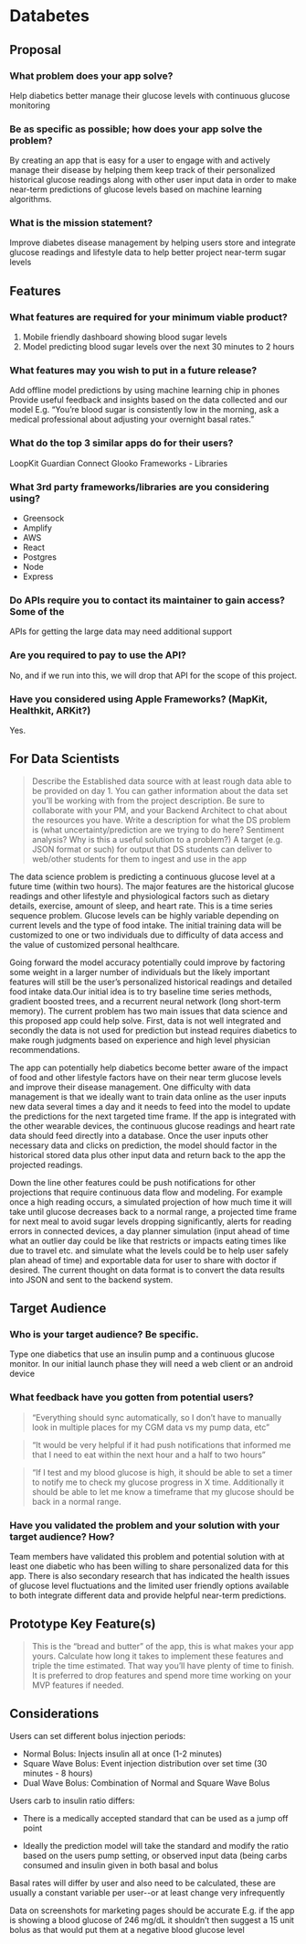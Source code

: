 # Databetes

## Proposal

### What problem does your app solve?

Help diabetics better manage their glucose levels with continuous glucose
monitoring

### Be as specific as possible; how does your app solve the problem?

By creating an app that is easy for a user to engage with and actively manage
their disease by helping them keep track of their personalized historical
glucose readings along with other user input data in order to make near-term
predictions of glucose levels based on machine learning algorithms.

### What is the mission statement?

Improve diabetes disease management by helping users store and integrate glucose
readings and lifestyle data to help better project near-term sugar levels

## Features

### What features are required for your minimum viable product?

1. Mobile friendly dashboard showing blood sugar levels
1. Model predicting blood sugar levels over the next 30 minutes to 2 hours

### What features may you wish to put in a future release?

Add offline model predictions by using machine learning chip in phones Provide
useful feedback and insights based on the data collected and our model E.g.
“You’re blood sugar is consistently low in the morning, ask a medical
professional about adjusting your overnight basal rates.”

### What do the top 3 similar apps do for their users?

LoopKit Guardian Connect Glooko Frameworks - Libraries

### What 3rd party frameworks/libraries are you considering using?

-   Greensock
-   Amplify
-   AWS
-   React
-   Postgres
-   Node
-   Express

### Do APIs require you to contact its maintainer to gain access? Some of the

APIs for getting the large data may need additional support

### Are you required to pay to use the API?

No, and if we run into this, we will drop that API for the scope of this
project.

### Have you considered using Apple Frameworks? (MapKit, Healthkit, ARKit?)

Yes.

## For Data Scientists

> Describe the Established data source with at least rough data able to be
> provided on day 1. You can gather information about the data set you’ll be
> working with from the project description. Be sure to collaborate with your
> PM, and your Backend Architect to chat about the resources you have. Write a
> description for what the DS problem is (what uncertainty/prediction are we
> trying to do here? Sentiment analysis? Why is this a useful solution to a
> problem?) A target (e.g. JSON format or such) for output that DS students can
> deliver to web/other students for them to ingest and use in the app

The data science problem is predicting a continuous glucose level at a future
time (within two hours). The major features are the historical glucose readings
and other lifestyle and physiological factors such as dietary details, exercise,
amount of sleep, and heart rate. This is a time series sequence problem. Glucose
levels can be highly variable depending on current levels and the type of food
intake. The initial training data will be customized to one or two individuals
due to difficulty of data access and the value of customized personal
healthcare.

Going forward the model accuracy potentially could improve by factoring some
weight in a larger number of individuals but the likely important features will
still be the user’s personalized historical readings and detailed food intake
data.Our initial idea is to try baseline time series methods, gradient boosted
trees, and a recurrent neural network (long short-term memory). The current
problem has two main issues that data science and this proposed app could help
solve. First, data is not well integrated and secondly the data is not used for
prediction but instead requires diabetics to make rough judgments based on
experience and high level physician recommendations.

The app can potentially help diabetics become better aware of the impact of food
and other lifestyle factors have on their near term glucose levels and improve
their disease management. One difficulty with data management is that we ideally
want to train data online as the user inputs new data several times a day and it
needs to feed into the model to update the predictions for the next targeted
time frame. If the app is integrated with the other wearable devices, the
continuous glucose readings and heart rate data should feed directly into a
database. Once the user inputs other necessary data and clicks on prediction,
the model should factor in the historical stored data plus other input data and
return back to the app the projected readings.

Down the line other features could be push notifications for other projections
that require continuous data flow and modeling. For example once a high reading
occurs, a simulated projection of how much time it will take until glucose
decreases back to a normal range, a projected time frame for next meal to avoid
sugar levels dropping significantly, alerts for reading errors in connected
devices, a day planner simulation (input ahead of time what an outlier day could
be like that restricts or impacts eating times like due to travel etc. and
simulate what the levels could be to help user safely plan ahead of time) and
exportable data for user to share with doctor if desired. The current thought on
data format is to convert the data results into JSON and sent to the backend
system.

## Target Audience

### Who is your target audience? Be specific.

Type one diabetics that use an insulin pump and a continuous glucose monitor. In
our initial launch phase they will need a web client or an android device

### What feedback have you gotten from potential users?

> “Everything should sync automatically, so I don’t have to manually look in
> multiple places for my CGM data vs my pump data, etc”

> “It would be very helpful if it had push notifications that informed me that I
> need to eat within the next hour and a half to two hours”

> “If I test and my blood glucose is high, it should be able to set a timer to
> notify me to check my glucose progress in X time. Additionally it should be
> able to let me know a timeframe that my glucose should be back in a normal
> range.

### Have you validated the problem and your solution with your target audience? How?

Team members have validated this problem and potential solution with at least
one diabetic who has been willing to share personalized data for this app. There
is also secondary research that has indicated the health issues of glucose level
fluctuations and the limited user friendly options available to both integrate
different data and provide helpful near-term predictions.

## Prototype Key Feature(s)

> This is the “bread and butter” of the app, this is what makes your app yours.
> Calculate how long it takes to implement these features and triple the time
> estimated. That way you’ll have plenty of time to finish. It is preferred to
> drop features and spend more time working on your MVP features if needed.

## Considerations

Users can set different bolus injection periods:

-   Normal Bolus: Injects insulin all at once (1-2 minutes)
-   Square Wave Bolus: Event injection distribution over set time (30 minutes -
    8 hours)
-   Dual Wave Bolus: Combination of Normal and Square Wave Bolus

Users carb to insulin ratio differs:

-   There is a medically accepted standard that can be used as a jump off point

-   Ideally the prediction model will take the standard and modify the ratio
    based on the users pump setting, or observed input data (being carbs
    consumed and insulin given in both basal and bolus

Basal rates will differ by user and also need to be calculated, these are
usually a constant variable per user--or at least change very infrequently

Data on screenshots for marketing pages should be accurate E.g. if the app is
showing a blood glucose of 246 mg/dL it shouldn’t then suggest a 15 unit bolus
as that would put them at a negative blood glucose level
